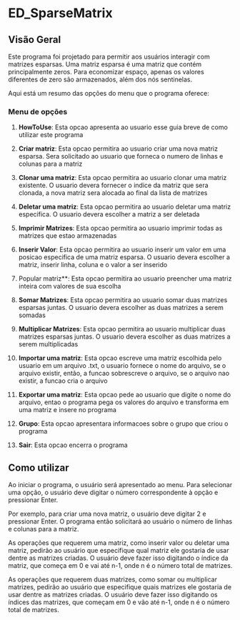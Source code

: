 # ED_SparseMatrix

## Visão Geral

Este programa foi projetado para permitir aos usuários interagir com matrizes esparsas. Uma matriz esparsa é uma matriz que contém principalmente zeros. Para economizar espaço, apenas os valores diferentes de zero são armazenados, além dos nós sentinelas.

Aqui está um resumo das opções do menu que o programa oferece:

### Menu de opções

1. **HowToUse**: Esta opcao apresenta ao usuario esse guia breve de como utilizar este programa

2. **Criar matriz**: Esta opcao permitira ao usuario criar uma nova matriz esparsa. Sera solicitado ao usuario que forneca o numero de linhas e colunas para a matriz

3. **Clonar uma matriz**: Esta opcao permitira ao usuario clonar uma matriz existente. O usuario devera fornecer o indice da matriz que sera clonada, a nova matriz sera alocada ao final da lista de matrizes

4. **Deletar uma matriz**: Esta opcao permitira ao usuario deletar uma matriz especifica. O usuario devera escolher a matriz a ser deletada

5. **Imprimir Matrizes**: Esta opcao permitira ao usuario imprimir todas as matrizes que estao armazenadas

6. **Inserir Valor**: Esta opcao permitira ao usuario inserir um valor em uma posicao especifica de uma matriz esparsa. O usuario devera escolher a matriz, inserir linha, coluna e o valor a ser inserido

7. Popular matriz**: Esta opcao permitira ao usuario preencher uma matriz inteira com valores de sua escolha

8. **Somar Matrizes**: Esta opcao permitira ao usuario somar duas matrizes esparsas juntas. O usuario devera escolher as duas matrizes a serem somadas

9. **Multiplicar Matrizes**: Esta opcao permitira ao usuario multiplicar duas matrizes esparsas juntas. O usuario devera escolher as duas matrizes a serem multiplicadas

10. **Importar uma matriz**: Esta opcao escreve uma matriz escolhida pelo usuario em um arquivo .txt, o usuario fornece o nome do arquivo, se o arquivo existir, então, a funcao sobrescreve o arquivo, se o arquivo nao existir, a funcao cria o arquivo

11. **Exportar uma matriz**: Esta opcao pede ao usuario que digite o nome do arquivo, entao o programa pega os valores do arquivo e transforma em uma matriz e insere no programa

12. **Grupo**: Esta opcao apresentara informacoes sobre o grupo que criou o programa

13. **Sair**: Esta opcao encerra o programa

## Como utilizar

Ao iniciar o programa, o usuário será apresentado ao menu. Para selecionar uma opção, o usuário deve digitar o número correspondente à opção e pressionar Enter.

Por exemplo, para criar uma nova matriz, o usuário deve digitar 2 e pressionar Enter. O programa então solicitará ao usuário o número de linhas e colunas para a matriz.

As operações que requerem uma matriz, como inserir valor ou deletar uma matriz, pedirão ao usuário que especifique qual matriz ele gostaria de usar dentre as matrizes criadas. O usuário deve fazer isso digitando o índice da matriz, que começa em 0 e vai até n-1, onde n é o número total de matrizes.

As operações que requerem duas matrizes, como somar ou multiplicar matrizes, pedirão ao usuário que especifique quais matrizes ele gostaria de usar dentre as matrizes criadas. O usuário deve fazer isso digitando os índices das matrizes, que começam em 0 e vão até n-1, onde n é o número total de matrizes.
